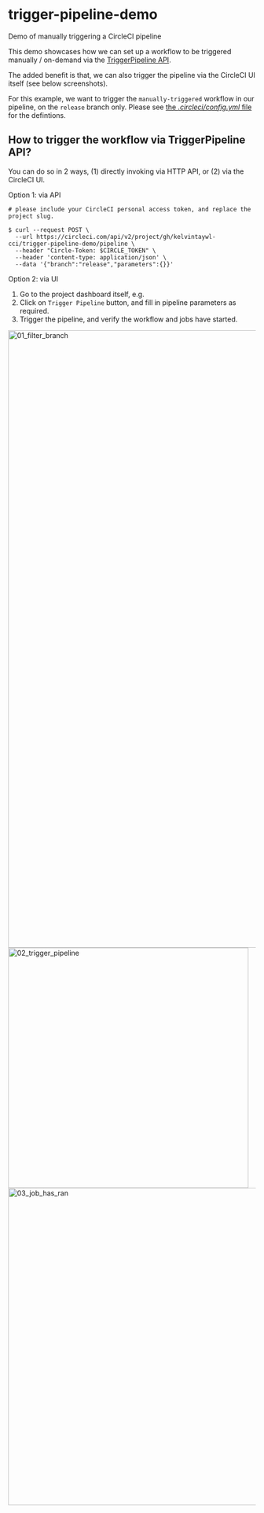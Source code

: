 # trigger-pipeline-demo
Demo of manually triggering a CircleCI pipeline

This demo showcases how we can set up a workflow to be triggered manually / on-demand via the [TriggerPipeline API](https://circleci.com/docs/api/v2/#operation/triggerPipeline).

The added benefit is that, we can also trigger the pipeline via the CircleCI UI itself (see below screenshots).

For this example, we want to trigger the `manually-triggered` workflow in our pipeline, on the `release` branch only.
Please see [the _.circleci/config.yml_ file](.circleci/config.yml) for the defintions.


## How to trigger the workflow via TriggerPipeline API?

You can do so in 2 ways, (1) directly invoking via HTTP API, or (2) via the CircleCI UI.

Option 1: via API

```console
# please include your CircleCI personal access token, and replace the project slug.

$ curl --request POST \
  --url https://circleci.com/api/v2/project/gh/kelvintaywl-cci/trigger-pipeline-demo/pipeline \
  --header "Circle-Token: $CIRCLE_TOKEN" \
  --header 'content-type: application/json' \
  --data '{"branch":"release","parameters":{}}'
```


Option 2: via UI

1. Go to the project dashboard itself, e.g.
2. Click on `Trigger Pipeline` button, and fill in pipeline parameters as required.
3. Trigger the pipeline, and verify the workflow and jobs have started.

<img width="1257" alt="01_filter_branch" src="https://user-images.githubusercontent.com/2164346/163089075-7782e380-3609-4b21-abdb-18b510c29033.png">
<img width="489" alt="02_trigger_pipeline" src="https://user-images.githubusercontent.com/2164346/163089100-16e6a527-e3d2-482a-ab58-7a92dd395784.png">
<img width="646" alt="03_job_has_ran" src="https://user-images.githubusercontent.com/2164346/163089134-47bbca33-fc19-450e-9860-49a04291227c.png">


